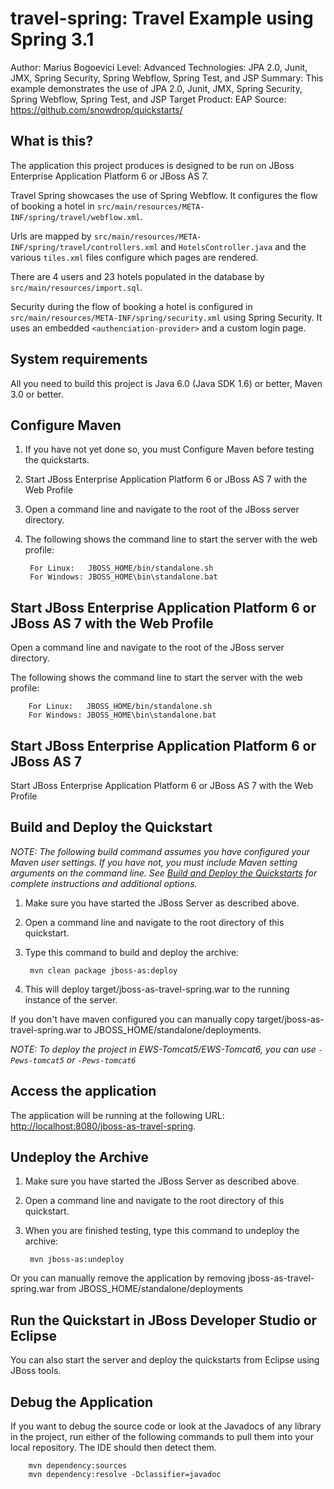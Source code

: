 travel-spring: Travel Example using Spring 3.1
======================================================
Author: Marius Bogoevici
Level: Advanced
Technologies: JPA 2.0, Junit, JMX, Spring Security, Spring Webflow, Spring Test, and JSP
Summary: This example demonstrates the use of JPA 2.0, Junit, JMX, Spring Security, Spring Webflow, Spring Test, and JSP
Target Product: EAP
Source: <https://github.com/snowdrop/quickstarts/>

What is this?
-------------

The application this project produces is designed to be run on JBoss Enterprise Application Platform 6 or JBoss AS 7.

Travel Spring showcases the use of Spring Webflow. It configures the flow of booking a hotel in `src/main/resources/META-INF/spring/travel/webflow.xml`.

Urls are mapped by `src/main/resources/META-INF/spring/travel/controllers.xml` and `HotelsController.java` and the various `tiles.xml` files configure which pages are rendered.

There are 4 users and 23 hotels populated in the database by `src/main/resources/import.sql`.

Security during the flow of booking a hotel is configured in `src/main/resources/META-INF/spring/security.xml` using Spring Security. It uses an embedded `<authenciation-provider>` and a custom login page.

System requirements
-------------------

All you need to build this project is Java 6.0 (Java SDK 1.6) or better, Maven 3.0 or better.

Configure Maven
---------------

1. If you have not yet done so, you must Configure Maven before testing the quickstarts.
2. Start JBoss Enterprise Application Platform 6 or JBoss AS 7 with the Web Profile
3. Open a command line and navigate to the root of the JBoss server directory.
4. The following shows the command line to start the server with the web profile:

        For Linux:   JBOSS_HOME/bin/standalone.sh
        For Windows: JBOSS_HOME\bin\standalone.bat

Start JBoss Enterprise Application Platform 6 or JBoss AS 7 with the Web Profile
---------------
Open a command line and navigate to the root of the JBoss server directory.

The following shows the command line to start the server with the web profile:

        For Linux:   JBOSS_HOME/bin/standalone.sh
        For Windows: JBOSS_HOME\bin\standalone.bat

Start JBoss Enterprise Application Platform 6 or JBoss AS 7
-------------------------

Start JBoss Enterprise Application Platform 6 or JBoss AS 7 with the Web Profile


Build and Deploy the Quickstart
-------------------------------

_NOTE: The following build command assumes you have configured your Maven user settings. If you have not, you must include Maven setting arguments on the command line. See [Build and Deploy the Quickstarts](../README.md#buildanddeploy) for complete instructions and additional options._

1. Make sure you have started the JBoss Server as described above.
2. Open a command line and navigate to the root directory of this quickstart.
3. Type this command to build and deploy the archive:

        mvn clean package jboss-as:deploy

4. This will deploy target/jboss-as-travel-spring.war to the running instance of the server.

If you don't have maven configured you can manually copy target/jboss-as-travel-spring.war to JBOSS_HOME/standalone/deployments.

_NOTE: To deploy the project in EWS-Tomcat5/EWS-Tomcat6, you can use `-Pews-tomcat5` or `-Pews-tomcat6`_

Access the application
----------------------

The application will be running at the following URL: <http://localhost:8080/jboss-as-travel-spring>.

Undeploy the Archive
--------------------

1. Make sure you have started the JBoss Server as described above.
2. Open a command line and navigate to the root directory of this quickstart.
3. When you are finished testing, type this command to undeploy the archive:

        mvn jboss-as:undeploy
    
Or you can manually remove the application by removing jboss-as-travel-spring.war from JBOSS_HOME/standalone/deployments

Run the Quickstart in JBoss Developer Studio or Eclipse
-------------------------------------------------------

You can also start the server and deploy the quickstarts from Eclipse using JBoss tools.

Debug the Application
--------------------

If you want to debug the source code or look at the Javadocs of any library in the project, run either of the following commands to pull them into your local repository. The IDE should then detect them.

        mvn dependency:sources
        mvn dependency:resolve -Dclassifier=javadoc

